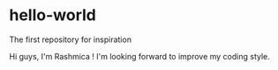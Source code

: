 # hello-world
The first repository for inspiration

Hi guys,
    I'm Rashmica ! I'm looking forward to improve my coding style.
